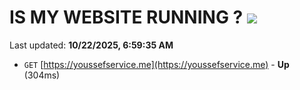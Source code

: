 # IS MY WEBSITE RUNNING ? [![](https://img.shields.io/static/v1?label=Sponsor&message=%E2%9D%A4&logo=GitHub&color=%23fe8e86)](https://github.com/sponsors/Youssef-Lehmam)

Last updated: **10/22/2025, 6:59:35 AM**

- `GET` [https://youssefservice.me](https://youssefservice.me) - **Up** (304ms)
